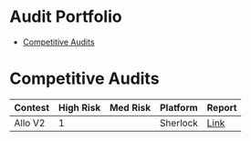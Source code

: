 # Audit Portfolio
- [Competitive Audits](#competitive-audits)

# Competitive Audits
|    Contest    |   High Risk   |   Med Risk    |   Platform    |    Report     |
| ------------- | ------------- | ------------- | ------------- | ------------- |
|   Allo V2     |       1       |               |   Sherlock    | [Link](https://github.com/sherlock-audit/2023-09-Gitcoin-judging/issues/237)|
